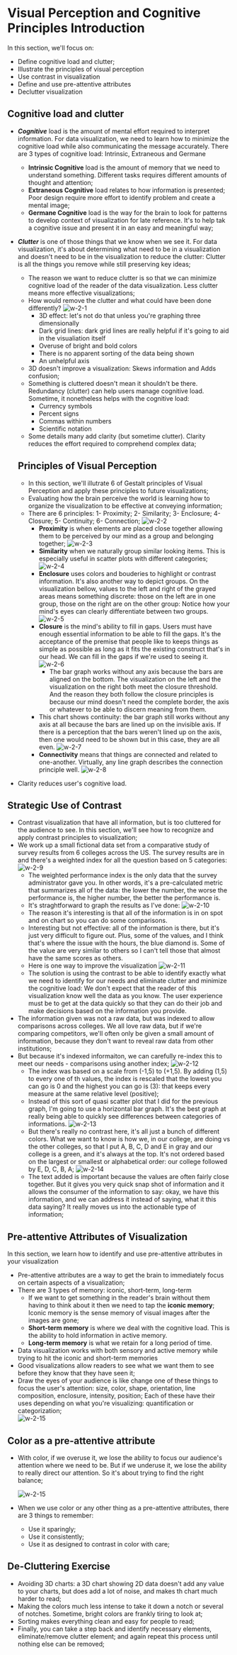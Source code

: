 # Visual Perception and Cognitive Principles Introduction

In this section, we'll focus on: 
- Define cognitive load and clutter;
- Illustrate the principles of visual perception
- Use contrast in visualization 
- Define and use pre-attentive attributes 
- Declutter visualization

## Cognitive load and clutter
- ***Cognitive*** load is the amount of mental effort required to interpret information. For data visualization, we need to learn how to minimize the cognitive load while also communicating the message accurately. There are 3 types of cognitive load: Intrinsic, Extraneous and Germane
  - **Intrinsic Cognitive** load is the amount of memory that we need to understand something. Different tasks requires different amounts of thought and attention;
  - **Extraneous Cognitive** load relates to how information is presented; Poor design require more effort to identify problem and create a mental image;
  - **Germane Cognitive** load is the way for the brain to look for patterns to develop context of visualization for late reference. It's to help tak a cognitive issue and present it in an easy and meaningful way;
- ***Clutter*** is one of those things that we know when we see it. For data visualization, it's about determining what need to be in a visualization and doesn't need to be in the visualization to reduce the clutter: Clutter is all the things you remove while still preserving key ideas; 
  - The reason we want to reduce clutter is so that we can minimize cognitive load of the reader of the data visualization. Less clutter means more effective visualizations; 
  - How would remove the clutter and what could have been done differently? 
  ![w-2-1](./w-2-1.png "w-2-1")
    - 3D effect: let's not do that unless you're graphing three dimensionally
    - Dark grid lines: dark grid lines are really helpful if it's going to aid in the visualiation itself
    - Overuse of bright and bold colors 
    - There is no apparent sorting of the data being shown 
    - An unhelpful axis
  - 3D doesn't improve a visualization: Skews information and Adds confusion; 
  - Something is cluttered doesn't mean it shouldn't be there. Redundancy (clutter) can help users manage cognitive load. Sometime, it nonetheless helps with the cognitive load: 
    - Currency symbols
    - Percent signs 
    - Commas within numbers 
    - Scientific notation
  - Some details many add clarity (but sometime clutter). Clarity reduces the effort required to comprehend complex data; 

  ## Principles of Visual Perception
  - In this section, we'll illutrate 6 of Gestalt principles of Visual Perception and apply these principles to future visualizations; 
  - Evaluating how the brain perceive the world is learning how to organize the visualization to be effective at conveying information; 
  - There are 6 principles: 1- Proximity; 2- Similarity; 3- Enclosure; 4- Closure; 5- Continuity; 6- Connection; 
    ![w-2-2](./w-2-2.jpg "w-2-2")
    - **Proximity** is when elements are placed close together allowing them to be perceived by our mind as a group and belonging together; 
    ![w-2-3](./w-2-3.jpg "w-2-3")
    - **Similarity** when we naturally group similar looking items. This is especially useful in scatter plots with different categories; 
    ![w-2-4](./w-2-4.jpg "w-2-4")
    - **Enclosure** uses colors and bouderies to highlight or contrast information. It's also another way to depict groups. On the visualization bellow, values to the left and right of the grayed areas means something discrete: those on the left are in one group, those on the right are on the other group: Notice how your mind's eyes can clearly differentiate between two groups. 
    ![w-2-5](./w-2-5.jpg "w-2-5")
    - **Closure** is the mind's ability to fill in gaps. Users must have enough essential information to be able to fill the gaps. It's the acceptance of the premise that people like to keeps things as simple as possible as long as it fits the existing construct that's in our head. We can fill in the gaps if we're used to seeing it. 
    ![w-2-6](./w-2-6.jpg "w-2-6")
       - The bar graph works without any axis because the bars are aligned on the bottom. The visualization on the left and the visualization on the right both meet the closure threshold. And the reason they both follow the closure principles is because our mind doesn't need the complete border, the axis or whatever to be able to discern meaning from them. 
    - This chart shows continuity: the bar graph still works without any axis at all because the bars are lined up on the invisible axis. If there is a perception that the bars weren't lined up on the axis, then one would need to be shown but in this case, they are all even. 
    ![w-2-7](./w-2-7.jpg "w-2-7")
    - **Connectivity** means that things are connected and related to one-another. Virtually, any line graph describes the connection principle well. 
    ![w-2-8](./w-2-8.jpg "w-2-8")
- Clarity reduces user's cognitive load. 

## Strategic Use of Contrast
- Contrast visualization that have all information, but is too cluttered for the audience to see. In this section, we'll see how to recognize and apply contrast principles to visualization; 
- We work up a small fictional data set from a comparative study of survey results from 6 colleges across the US. The survey results are in and there's a weighted index for all the question based on 5 categories: 
  ![w-2-9](./w-2-9.png "w-2-9")
  - The weighted performance index is the only data that the survey administrator gave you. In other words, it's a pre-calculated metric that summarizes all of the data: the lower the number, the worse the performance is, the higher number, the better the performance is. 
  - It's straghtforward to graph the results as I've done: 
  ![w-2-10](./w-2-10.png "w-2-10")
  - The reason it's interesting is that all of the information is in on spot and on chart so you can do some comparisons. 
  - Interesting but not effective: all of the information is there, but it's just very difficult to figure out. Plus, some of the values, and I think that's where the issue with the hours, the blue diamond is. Some of the value are very similar to others so I can't tell those that almost have the same scores as others. 
  - Here is one way to improve the visualization
  ![w-2-11](./w-2-11.png "w-2-11")
  - The solution is using the contrast to be able to identify exactly what we need to identify for our needs and eliminate clutter and minimize the cognitive load: We don't expect that the reader of this visualization know well the data as you know. The user experience must be to get at the data quickly so that they can do their job and make decisions based on the information you provide. 
- The information given was not a raw data, but was indexed to allow comparisons across colleges. We all love raw data, but if we're comparing competitors, we'll often only be given a small amount of information, because they don't want to reveal raw data from other institutions; 
- But because it's indexed informaiton, we can carefully re-index this to meet our needs - comparisons using another index; 
  ![w-2-12](./w-2-12.png "w-2-12")
  - The index was based on a scale from (-1,5) to (+1,5). By adding (1,5) to every one of th values, the index is rescaled that the lowest you can go is 0 and the highest you can go is (3): that keeps every measure at the same relative level (positive); 
  - Instead of this sort of quasi scatter plot that I did for the previous graph, I'm going to use a horizontal bar graph. It's the best graph at really being able to quickly see differences between categories of informations. 
  ![w-2-13](./w-2-13.png "w-2-13")
  - But there's really no contrast here, it's all just a bunch of different colors. What we want to know is how we, in our college, are doing vs the other colleges, so that I put A, B, C, D and E in gray and our college is a green, and it's always at the top. It's not ordered based on the largest or smallest or alphabetical order: our college followed by E, D, C, B, A; 
  ![w-2-14](./w-2-14.png "w-2-14")
  - The text added is important because the values are often fairly close together. But it gives you very quick snap shot of information and it allows the consumer of the information to say: okay, we have this information, and we can address it instead of saying, what it this data saying? It really moves us into the actionable type of information; 

## Pre-attentive Attributes of Visualization
In this section, we learn how to identify and use pre-attentive attributes in your visualization
- Pre-attentive attributes are a way to get the brain to immediately focus on certain aspects of a visualization; 
- There are 3 types of memory: iconic, short-term, long-term
  - If we want to get something in the reader's brain without them having to think about it then we need to tap the **iconic memory**; Iconic memory is the sense memory of visual images after the images are gone; 
  -  **Short-term memory** is where we deal with the cognitive load. This is the ability to hold information in active memory. 
  -  **Long-term memory** is what we retain for a long period of time. 
- Data visualization works with both sensory and active memory while trying to hit the iconic and short-term memories
- Good visualizations allow readers to see what we want them to see before they know that they have seen it; 
- Draw the eyes of your audience is like change one of these things to focus the user's attention: size, color, shape, orientation, line composition, enclosure, intensity, position; Each of these have their uses depending on what you're visualizing: quantification or categorization;  
  ![w-2-15](./w-2-15.png "w-2-15")

## Color as a pre-attentive attribute
- With color, if we overuse it, we lose the ability to focus our audience's attention where we need to be. But if we underuse it, we lose the ability to really direct our attention. So it's about trying to find the right balance; 
  
  ![w-2-15](./w-2-15.png "w-2-15")

- When we use color or any other thing as a pre-attentive attributes, there are 3 things to remember: 
  - Use it sparingly;
  - Use it consistently;
  - Use it as designed to contrast in color with care; 

## De-Cluttering Exercise
- Avoiding 3D charts: a 3D chart showing 2D data doesn't add any value to your charts, but does add a lot of noise, and makes th chart much harder to read; 
- Making the colors much less intense to take it down a notch or several of notches. Sometime, bright colors are frankly tiring to look at;
- Sorting makes everything clean and easy for people to read; 
- Finally, you can take a step back and identify necessary elements, eliminate/remove clutter element; and again repeat this process until nothing else can be removed; 